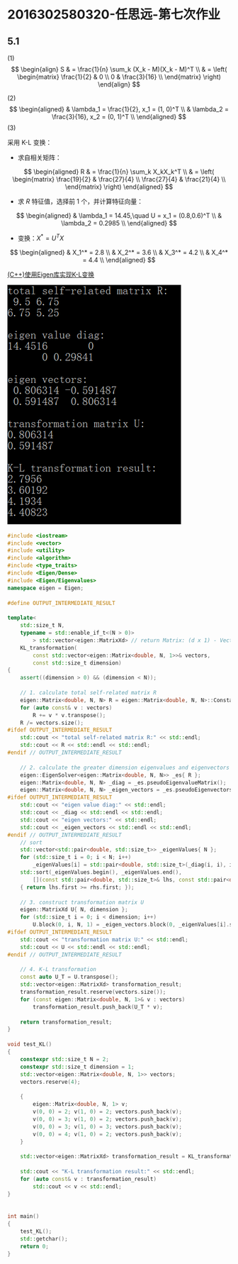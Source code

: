 # 2016302580320-任思远-第七次作业

## 5.1

(1)
$$
\begin{align}
S
& = \frac{1}{n} \sum_k (X_k - M)(X_k - M)^T \\
& = 
\left( 
\begin{matrix}
\frac{1}{2}   & 0              \\
0             & \frac{3}{16}   \\
\end{matrix} 
\right)
\end{align}
$$

(2)
$$
\begin{aligned}
& \lambda_1 = \frac{1}{2}, x_1 = (1, 0)^T \\
& \lambda_2 = \frac{3}{16}, x_2 = (0, 1)^T \\
\end{aligned}
$$
(3)

采用 K-L 变换：

- 求自相关矩阵：

$$
\begin{aligned}
R
& = \frac{1}{n} \sum_k X_kX_k^T \\
& = 
\left(
\begin{matrix}
\frac{19}{2} & \frac{27}{4} \\
\frac{27}{4} & \frac{21}{4} \\
\end{matrix}
\right)
\end{aligned}
$$

- 求 $R$ 特征值，选择前 1 个，并计算特征向量：

$$
\begin{aligned}
& \lambda_1 = 14.45,\quad U = x_1 = (0.8,0.6)^T \\
& \lambda_2 = 0.2985 \\
\end{aligned}
$$

- 变换：$X^* = U^T X$

$$
\begin{aligned}
& X_1^* = 2.8 \\
& X_2^* = 3.6 \\
& X_3^* = 4.2 \\
& X_4^* = 4.4 \\
\end{aligned}
$$

[(C++)使用Eigen库实现K-L变换]()

![](assets/K_L_transformation.png)

```c++
#include <iostream>
#include <vector>
#include <utility>
#include <algorithm>
#include <type_traits>
#include <Eigen/Dense>
#include <Eigen/Eigenvalues>
namespace eigen = Eigen;

#define OUTPUT_INTERMEDIATE_RESULT

template<
	std::size_t N,
	typename = std::enable_if_t<(N > 0)>
		> std::vector<eigen::MatrixXd> // return Matrix: (d x 1) - Vector
	KL_transformation(
		const std::vector<eigen::Matrix<double, N, 1>>& vectors,
		const std::size_t dimension)
{
	assert((dimension > 0) && (dimension < N));

	// 1. calculate total self-related matrix R
	eigen::Matrix<double, N, N> R = eigen::Matrix<double, N, N>::Constant(0.0);
	for (auto const& v : vectors)
		R += v * v.transpose();
	R /= vectors.size();
#ifdef OUTPUT_INTERMEDIATE_RESULT
	std::cout << "total self-related matrix R:" << std::endl;
	std::cout << R << std::endl << std::endl;
#endif // OUTPUT_INTERMEDIATE_RESULT

	// 2. calculate the greater dimension eigenvalues and eigenvectors
	eigen::EigenSolver<eigen::Matrix<double, N, N>> _es{ R };
	eigen::Matrix<double, N, N> _diag = _es.pseudoEigenvalueMatrix();
	eigen::Matrix<double, N, N> _eigen_vectors = _es.pseudoEigenvectors();
#ifdef OUTPUT_INTERMEDIATE_RESULT
	std::cout << "eigen value diag:" << std::endl;
	std::cout << _diag << std::endl << std::endl;
	std::cout << "eigen vectors:" << std::endl;
	std::cout << _eigen_vectors << std::endl << std::endl;
#endif // OUTPUT_INTERMEDIATE_RESULT
	// sort
	std::vector<std::pair<double, std::size_t>> _eigenValues{ N };
	for (std::size_t i = 0; i < N; i++)
		_eigenValues[i] = std::pair<double, std::size_t>(_diag(i, i), i);
	std::sort(_eigenValues.begin(), _eigenValues.end(),
		[](const std::pair<double, std::size_t>& lhs, const std::pair<double, std::size_t>& rhs)
	{ return lhs.first >= rhs.first; });

	// 3. construct transformation matrix U
	eigen::MatrixXd U{ N, dimension };
	for (std::size_t i = 0; i < dimension; i++)
		U.block(0, i, N, 1) = _eigen_vectors.block(0, _eigenValues[i].second, N, 1);
#ifdef OUTPUT_INTERMEDIATE_RESULT
	std::cout << "transformation matrix U:" << std::endl;
	std::cout << U << std::endl << std::endl;
#endif // OUTPUT_INTERMEDIATE_RESULT

	// 4. K-L transformation
	const auto U_T = U.transpose();
	std::vector<eigen::MatrixXd> transformation_result;
	transformation_result.reserve(vectors.size());
	for (const eigen::Matrix<double, N, 1>& v : vectors)
		transformation_result.push_back(U_T * v);

	return transformation_result;
}

void test_KL()
{
	constexpr std::size_t N = 2;
	constexpr std::size_t dimension = 1;
	std::vector<eigen::Matrix<double, N, 1>> vectors;
	vectors.reserve(4);

	{
		eigen::Matrix<double, N, 1> v;
		v(0, 0) = 2; v(1, 0) = 2; vectors.push_back(v);
		v(0, 0) = 3; v(1, 0) = 2; vectors.push_back(v);
		v(0, 0) = 3; v(1, 0) = 3; vectors.push_back(v);
		v(0, 0) = 4; v(1, 0) = 2; vectors.push_back(v);
	}

	std::vector<eigen::MatrixXd> transformation_result = KL_transformation<N>(vectors, dimension);

	std::cout << "K-L transformation result:" << std::endl;
	for (auto const& v : transformation_result)
		std::cout << v << std::endl;
}


int main()
{
	test_KL();
	std::getchar();
	return 0;
}
```